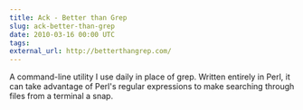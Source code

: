```yaml
---
title: Ack - Better than Grep
slug: ack-better-than-grep
date: 2010-03-16 00:00 UTC
tags:
external_url: http://betterthangrep.com/
---
```


A command-line utility I use daily in place of grep. Written entirely in Perl, it can take advantage of Perl's regular expressions to make searching through files from a terminal a snap.
